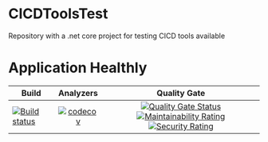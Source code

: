 # CICDToolsTest
Repository with a .net core project for testing CICD tools available 

# Application Healthly

Build    | Analyzers     | Quality Gate
-------- | :------------:| :------------: 
[![Build status](https://ci.appveyor.com/api/projects/status/anwad54j2a0t95yo/branch/master?svg=true)](https://ci.appveyor.com/project/rsmivb/cicdtoolstest/branch/master) | [![codecov](https://codecov.io/gh/rsmivb/cicdtoolstest/branch/master/graph/badge.svg)](https://codecov.io/gh/rsmivb/cicdtoolstest) | [![Quality Gate Status](https://sonarcloud.io/api/project_badges/measure?project=rsmivb_CICDTools&metric=alert_status)](https://sonarcloud.io/dashboard?id=rsmivb_LotteryApp) [![Maintainability Rating](https://sonarcloud.io/api/project_badges/measure?project=rsmivb_LotteryApp&metric=sqale_rating)](https://sonarcloud.io/dashboard?id=rsmivb_LotteryApp) [![Security Rating](https://sonarcloud.io/api/project_badges/measure?project=rsmivb_LotteryApp&metric=security_rating)](https://sonarcloud.io/dashboard?id=rsmivb_LotteryApp)

